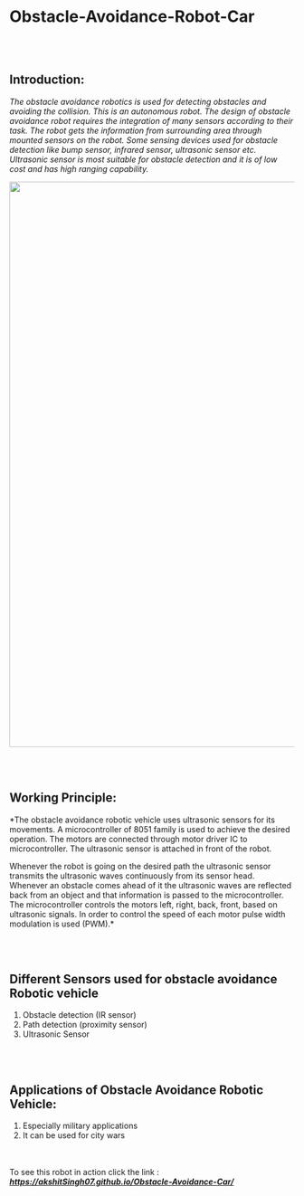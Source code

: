 # Obstacle-Avoidance-Robot-Car
<br><br>
## Introduction:
*The obstacle avoidance robotics is used for detecting obstacles and avoiding the collision. This is an autonomous robot. The design of obstacle avoidance robot requires the integration of many sensors according to their task.
The robot gets the information from surrounding area through mounted sensors on the robot. Some sensing devices used for obstacle detection like bump sensor, infrared sensor, ultrasonic sensor etc. Ultrasonic sensor is most suitable for obstacle detection and it is of low cost and has high ranging capability.*

<img width = "600" height = "1000" src = "https://github.com/akshitSingh07/Obstacle-Avoidance-Car/blob/master/Images/CAR%202.JPG" />

<br><br>
## Working Principle:
*The obstacle avoidance robotic vehicle uses ultrasonic sensors for its movements. A microcontroller of 8051 family is used to achieve the desired operation. The motors are connected through motor driver IC to microcontroller. The ultrasonic sensor is attached in front of the robot.

Whenever the robot is going on the desired path the ultrasonic sensor transmits the ultrasonic waves continuously from its sensor head. Whenever an obstacle comes ahead of it the ultrasonic waves are reflected back from an object and that information is passed to the microcontroller. The microcontroller controls the motors left, right, back, front, based on ultrasonic signals. In order to control the speed of each motor pulse width modulation is used (PWM).*

<br><br>
## Different Sensors used for obstacle avoidance Robotic vehicle
1. Obstacle detection (IR sensor)
2. Path detection (proximity sensor)
3. Ultrasonic Sensor

<br><br>
## Applications of Obstacle Avoidance Robotic Vehicle:
1. Especially military applications
2. It can be used for city wars

<br><br>
To see this robot in action click the link : 
**_https://akshitSingh07.github.io/Obstacle-Avoidance-Car/_**
